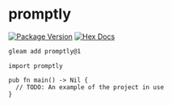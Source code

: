# promptly

[![Package Version](https://img.shields.io/hexpm/v/promptly)](https://hex.pm/packages/promptly)
[![Hex Docs](https://img.shields.io/badge/hex-docs-ffaff3)](https://hexdocs.pm/promptly/)

```sh
gleam add promptly@1
```
```gleam
import promptly

pub fn main() -> Nil {
  // TODO: An example of the project in use
}
```
